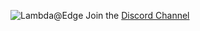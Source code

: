 ![Lambda@Edge](https://drive.google.com/file/d/1EwHZiej-GnPAswriPVndxHKnBMRwSKZa/view?usp=sharing)
Join the [Discord Channel](https://discord.gg/c6Db8nY)
